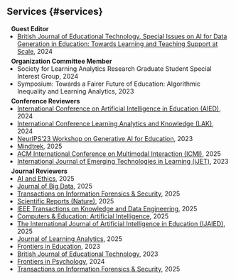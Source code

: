## Services {#services}
<h4 style="margin:0 10px 0;">Guest Editor</h4>
<ul style="margin:0 0 5px;">
  <li><a href="https://bera-journals.onlinelibrary.wiley.com/doi/full/10.1111/bjet.13580"><autocolor>British Journal of Educational Technology, Special Issues on AI for Data Generation in Education: Towards Learning and Teaching Support at Scale</autocolor></a>, 2024</li>
</ul>

<h4 style="margin:0 10px 0;">Organization Committee Member</h4>
<ul style="margin:0 0 5px;">
  <li><autocolor>Society for Learning Analytics Research Graduate Student Special Interest Group</autocolor>, 2024</li>
  <li><autocolor>Symposium: Towards a Fairer Future of Education: Algorithmic Inequality and Learning Analytics</autocolor>, 2023</li>
</ul>

<h4 style="margin:0 10px 0;">Conference Reviewers</h4>
<ul style="margin:0 0 5px;">
  <li><a href="https://aied2024.org/"><autocolor>International Conference on Artificial Intelligence in Education (AIED)</autocolor></a>, 2024</li>
  <li><a href="https://2024.learningsciencesinternational.org/"><autocolor>International Conference Learning Analytics and Knowledge (LAK)</autocolor></a>, 2024</li>
  <li><a href="https://neurips.cc/Conferences/2023/Workshops"><autocolor>NeurIPS’23 Workshop on Generative AI for Education</autocolor></a>, 2023</li>
  <li><a href="https://mindtrek.org/"><autocolor>Mindtrek</autocolor></a>, 2025</li>
  <li><a href="https://icmi.acm.org/2025/"><autocolor>ACM International Conference on Multimodal Interaction (ICMI)</autocolor></a>, 2025</li>
  <li><a href="https://i-jet.org/"><autocolor>International Journal of Emerging Technologies in Learning (iJET)</autocolor></a>, 2023</li>
</ul>

<h4 style="margin:0 10px 0;">Journal Reviewers</h4>
<ul style="margin:0 0 20px;">
  <li><a href="https://www.springer.com/journal/43681"><autocolor>AI and Ethics</autocolor></a>, 2025</li>
  <li><a href="https://journalofbigdata.springeropen.com/"><autocolor>Journal of Big Data</autocolor></a>, 2025</li>
  <li><a href="https://ieeexplore.ieee.org/xpl/RecentIssue.jsp?punumber=10206/"><autocolor>Transactions on Information Forensics & Security</autocolor></a>, 2025</li>
  <li><a href="https://www.nature.com/srep/"><autocolor>Scientific Reports (Nature)</autocolor></a>, 2025</li>
  <li><a href="https://www.springer.com/journal/11263"><autocolor>IEEE Transactions on Knowledge and Data Engineering</autocolor></a>, 2025</li>
  <li><a href="https://www.sciencedirect.com/journal/computers-and-education-artificial-intelligence"><autocolor>Computers & Education: Artificial Intelligence</autocolor></a>, 2025</li>
  <li><a href="https://www.iospress.com/catalog/journals/international-journal-of-artificial-intelligence-in-education"><autocolor>The International Journal of Artificial Intelligence in Education (IJAIED)</autocolor></a>, 2025</li>
  <li><a href="https://www.learning-analytics.info/index.php/JLA"><autocolor>Journal of Learning Analytics</autocolor></a>, 2025</li>
  <li><a href="https://www.frontiersin.org/journals/education"><autocolor>Frontiers in Education</autocolor></a>, 2023</li>
  <li><a href="https://bera-journals.onlinelibrary.wiley.com/journal/14678535"><autocolor>British Journal of Educational Technology</autocolor></a>, 2023</li>
  <li><a href="https://www.frontiersin.org/journals/psychology"><autocolor>Frontiers in Psychology</autocolor></a>, 2024</li>
  <li><a href="https://www.ieee.org/publications/transactions-on-information-forensics-and-security.html"><autocolor>Transactions on Information Forensics & Security</autocolor></a>, 2025</li>
</ul>

